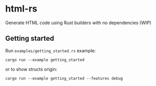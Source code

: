 # html-rs

Generate HTML code using Rust builders with no dependencies (WIP) 

## Getting started


Run `examples/getting_started.rs` example:

```
cargo run --example getting_started
```

or to show structs origin:

```
cargo run --example getting_started --features debug
```